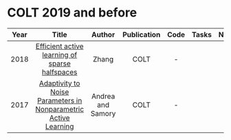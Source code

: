 # COLT 2019 and before

| Year |                                                       Title                                                       |   Author    | Publication | Code | Tasks | Notes | Datasets| Notions |
|:----:|:-----------------------------------------------------------------------------------------------------------------:|:-----------:|:-----------:|:----:|:----:|:-----:|:-----:|:-----:|
| 2018 |               [Efficient active learning of sparse halfspaces](https://proceedings.mlr.press/v75/zhang18b.html)               |       Zhang       |    COLT     |  -   |      |       |
| 2017 | [Adaptivity to Noise Parameters in Nonparametric Active Learning](https://proceedings.mlr.press/v65/locatelli-andrea17a.html) | Andrea and Samory |    COLT     |  -   |      |       |
